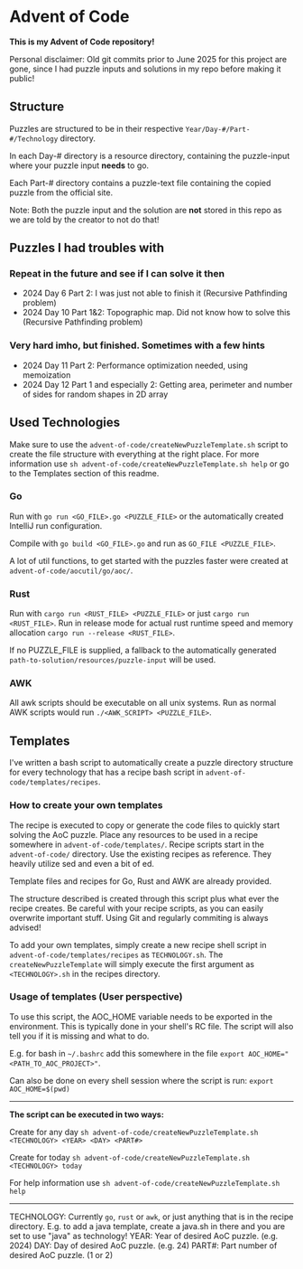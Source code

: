 # Advent of Code

**This is my Advent of Code repository!**

Personal disclaimer: Old git commits prior to June 2025 for this project are gone, since I had puzzle inputs and solutions in my repo before making it public!

## Structure

Puzzles are structured to be in their respective `Year/Day-#/Part-#/Technology` directory.

In each Day-# directory is a resource directory, containing the puzzle-input where your puzzle input **needs** to go.

Each Part-# directory contains a puzzle-text file containing the copied puzzle from the official site.

Note: Both the puzzle input and the solution are **not** stored in this repo as we are told by the creator to not do that!

## Puzzles I had troubles with

### Repeat in the future and see if I can solve it then

- 2024 Day 6 Part 2: I was just not able to finish it (Recursive Pathfinding problem)
- 2024 Day 10 Part 1&2: Topographic map. Did not know how to solve this (Recursive Pathfinding problem)

### Very hard imho, but finished. Sometimes with a few hints

- 2024 Day 11 Part 2: Performance optimization needed, using memoization
- 2024 Day 12 Part 1 and especially 2: Getting area, perimeter and number of sides for random shapes in 2D array

## Used Technologies

Make sure to use the `advent-of-code/createNewPuzzleTemplate.sh` script to create the file structure
with everything at the right place.
For more information use `sh advent-of-code/createNewPuzzleTemplate.sh help`
or go to the Templates section of this readme.

### Go

Run with `go run <GO_FILE>.go <PUZZLE_FILE>` or the automatically created IntelliJ run configuration.

Compile with `go build <GO_FILE>.go` and run as `GO_FILE <PUZZLE_FILE>`.

A lot of util functions, to get started with the puzzles faster were created at
`advent-of-code/aocutil/go/aoc/`.

### Rust

Run with `cargo run <RUST_FILE> <PUZZLE_FILE>` or just `cargo run <RUST_FILE>`.
Run in release mode for actual rust runtime speed and memory allocation `cargo run --release <RUST_FILE>`.

If no PUZZLE_FILE is supplied, a fallback to the automatically generated `path-to-solution/resources/puzzle-input` will be used.

### AWK

All awk scripts should be executable on all unix systems.
Run as normal AWK scripts would run `./<AWK_SCRIPT> <PUZZLE_FILE>`.

## Templates

I've written a bash script to automatically create a puzzle directory structure
for every technology that has a recipe bash script in `advent-of-code/templates/recipes`.

### How to create your own templates

The recipe is executed to copy or generate the code files to quickly start solving the AoC puzzle.
Place any resources to be used in a recipe somewhere in `advent-of-code/templates/`.
Recipe scripts start in the `advent-of-code/` directory.
Use the existing recipes as reference. They heavily utilize sed and even a bit of ed.

Template files and recipes for Go, Rust and AWK are already provided.

The structure described is created through this script plus what ever the recipe creates.
Be careful with your recipe scripts, as you can easily overwrite important stuff.
Using Git and regularly commiting is always advised!

To add your own templates, simply create a new recipe shell script in `advent-of-code/templates/recipes` as `TECHNOLOGY.sh`. The `createNewPuzzleTemplate` will simply execute the first argument as `<TECHNOLOGY>.sh` in the recipes directory.

### Usage of templates (User perspective)

To use this script, the AOC_HOME variable needs to be exported in the environment.
This is typically done in your shell's RC file.
The script will also tell you if it is missing and what to do.

E.g. for bash in `~/.bashrc` add this somewhere in the file `export AOC_HOME="<PATH_TO_AOC_PROJECT>"`.

Can also be done on every shell session where the script is run:
`export AOC_HOME=$(pwd)`

---

**The script can be executed in two ways:**

Create for any day
`sh advent-of-code/createNewPuzzleTemplate.sh <TECHNOLOGY> <YEAR> <DAY> <PART#>`

Create for today 
`sh advent-of-code/createNewPuzzleTemplate.sh <TECHNOLOGY> today`

For help information use
`sh advent-of-code/createNewPuzzleTemplate.sh help`

---

TECHNOLOGY: Currently `go`, `rust` or `awk`, or just anything that is in the recipe directory.
            E.g. to add a java template, create a java.sh in there and you are set to use "java" as technology!
YEAR: Year of desired AoC puzzle. (e.g. 2024)
DAY: Day of desired AoC puzzle. (e.g. 24)
PART#: Part number of desired AoC puzzle. (1 or 2)
